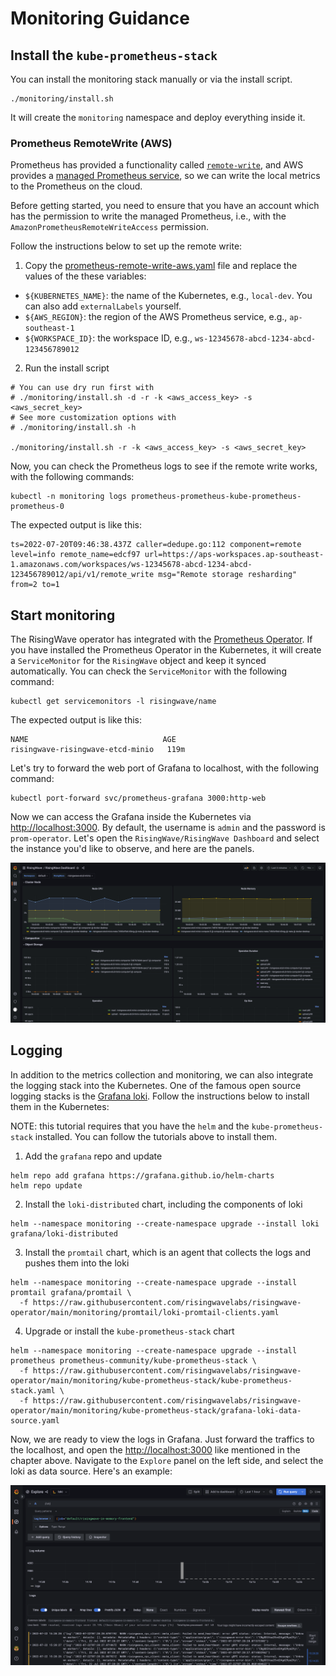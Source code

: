 # Monitoring Guidance

## Install the `kube-prometheus-stack`

You can install the monitoring stack manually or via the install script.

```shell
./monitoring/install.sh
```

It will create the `monitoring` namespace and deploy everything inside it.

### Prometheus RemoteWrite (AWS)

Prometheus has provided a functionality called [`remote-write`](https://prometheus.io/docs/prometheus/latest/configuration/configuration/#remote_write),
and AWS provides a [managed Prometheus service](https://aws.amazon.com/prometheus/), so we can write the local metrics to the Prometheus on the cloud.

Before getting started, you need to ensure that you have an account which has the permission to write the managed Prometheus, i.e., with the `AmazonPrometheusRemoteWriteAccess` permission.

Follow the instructions below to set up the remote write:

1. Copy the [prometheus-remote-write-aws.yaml](./monitoring/kube-prometheus-stack/prometheus-remote-write-aws.yaml) file and replace the values of the these variables:
- `${KUBERNETES_NAME}`: the name of the Kubernetes, e.g., `local-dev`. You can also add `externalLabels` yourself.
- `${AWS_REGION}`: the region of the AWS Prometheus service, e.g., `ap-southeast-1`
- `${WORKSPACE_ID}`: the workspace ID, e.g., `ws-12345678-abcd-1234-abcd-123456789012`

2. Run the install script

```shell
# You can use dry run first with 
# ./monitoring/install.sh -d -r -k <aws_access_key> -s <aws_secret_key>
# See more customization options with 
# ./monitoring/install.sh -h

./monitoring/install.sh -r -k <aws_access_key> -s <aws_secret_key>
```

Now, you can check the Prometheus logs to see if the remote write works, with the following commands:

```shell
kubectl -n monitoring logs prometheus-prometheus-kube-prometheus-prometheus-0
```

The expected output is like this:

```plain
ts=2022-07-20T09:46:38.437Z caller=dedupe.go:112 component=remote level=info remote_name=edcf97 url=https://aps-workspaces.ap-southeast-1.amazonaws.com/workspaces/ws-12345678-abcd-1234-abcd-123456789012/api/v1/remote_write msg="Remote storage resharding" from=2 to=1
```

## Start monitoring

The RisingWave operator has integrated with the [Prometheus Operator](https://github.com/prometheus-operator/prometheus-operator). If you have installed the Prometheus Operator in the Kubernetes, it will create a `ServiceMonitor` for the `RisingWave` object and keep it synced automatically. You can check the `ServiceMonitor` with the following command:

```shell
kubectl get servicemonitors -l risingwave/name
```

The expected output is like this:

```plain
NAME                              AGE
risingwave-risingwave-etcd-minio   119m
```

Let's try to forward the web port of Grafana to localhost, with the following command:

```shell
kubectl port-forward svc/prometheus-grafana 3000:http-web
```

Now we can access the Grafana inside the Kubernetes via [http://localhost:3000](http://localhost:3000). By default, the username is `admin` and the password is `prom-operator`.
Let's open the `RisingWave/RisingWave Dashboard` and select the instance you'd like to observe, and here are the panels.

![RisingWave Dashboard](../docs/assets/risingwave-dashboard.png)

## Logging

In addition to the metrics collection and monitoring, we can also integrate the logging stack into the Kubernetes. One of the famous
open source logging stacks is the [Grafana loki](https://grafana.com/docs/loki/latest/). Follow the instructions below to install them in the Kubernetes:

NOTE: this tutorial requires that you have the `helm` and the `kube-prometheus-stack` installed. You can follow the tutorials above to install them.

1. Add the `grafana` repo and update

```shell
helm repo add grafana https://grafana.github.io/helm-charts
helm repo update
```

2. Install the `loki-distributed` chart, including the components of loki

```shell
helm --namespace monitoring --create-namespace upgrade --install loki grafana/loki-distributed
```

3. Install the `promtail` chart, which is an agent that collects the logs and pushes them into the loki

```shell
helm --namespace monitoring --create-namespace upgrade --install promtail grafana/promtail \
  -f https://raw.githubusercontent.com/risingwavelabs/risingwave-operator/main/monitoring/promtail/loki-promtail-clients.yaml
```

4. Upgrade or install the `kube-prometheus-stack` chart

```shell
helm --namespace monitoring --create-namespace upgrade --install prometheus prometheus-community/kube-prometheus-stack \
  -f https://raw.githubusercontent.com/risingwavelabs/risingwave-operator/main/monitoring/kube-prometheus-stack/kube-prometheus-stack.yaml \
  -f https://raw.githubusercontent.com/risingwavelabs/risingwave-operator/main/monitoring/kube-prometheus-stack/grafana-loki-data-source.yaml
```

Now, we are ready to view the logs in Grafana. Just forward the traffics to the localhost, and open the [http://localhost:3000](http://localhost:3000) like mentioned in the
chapter above. Navigate to the `Explore` panel on the left side, and select the loki as data source. Here's an example:

![Grafana Loki](../docs/assets/grafana-loki-example.png)